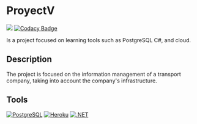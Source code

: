 # ProyectV

[![](https://github.com/SantiagoAndresDavid/ProyectV/actions/workflows/dotnet.yml/badge.svg)](https://github.com/SantiagoAndresDavid/ProyectV/actions/workflows/dotnet.yml)
[![Codacy Badge](https://api.codacy.com/project/badge/Grade/ee71310e772b4ead9f84ee95883534dc)](https://app.codacy.com/gh/SantiagoAndresDavid/ProyectV?utm_source=github.com&utm_medium=referral&utm_content=SantiagoAndresDavid/ProyectV&utm_campaign=Badge_Grade_Settings)

Is a project focused on learning tools such as PostgreSQL C#, and cloud.

## Description

The project is focused on the information management of a transport company, taking into account the company's infrastructure.

## Tools

[![PostgreSQL](https://img.shields.io/static/v1?label=PostgreSql&message=v14.2&style=for-the-badge&logo=postgresql&labelColor=ffffff&color=000000)](https://PostgreSQL.org/)
[![Heroku](https://img.shields.io/static/v1?label=Heroku&message=v7.59.4&style=for-the-badge&logo=heroku&labelColor=800080&color=000000)](https://www.heroku.com/)
[![.NET](https://img.shields.io/static/v1?label=dotnet&message=v6.0&style=for-the-badge&logo=dotnet&labelColor=22272E&color=000000)](https://dotnet.microsoft.com/en-us/download/dotnet/6.0)
